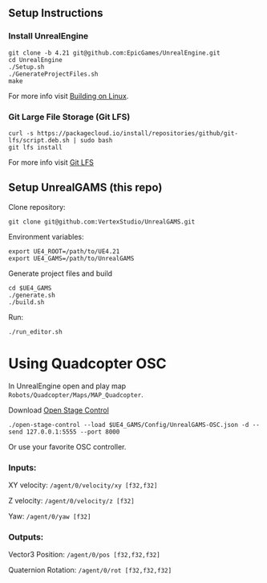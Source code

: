 ## Setup Instructions

### Install UnrealEngine

```
git clone -b 4.21 git@github.com:EpicGames/UnrealEngine.git
cd UnrealEngine
./Setup.sh
./GenerateProjectFiles.sh
make
```

For more info visit [Building on Linux](https://wiki.unrealengine.com/Building_On_Linux).

### Git Large File Storage (Git LFS)

```
curl -s https://packagecloud.io/install/repositories/github/git-lfs/script.deb.sh | sudo bash
git lfs install
```

For more info visit [Git LFS](https://git-lfs.github.com/)

## Setup UnrealGAMS (this repo)

Clone repository:

```
git clone git@github.com:VertexStudio/UnrealGAMS.git
```

Environment variables:

```
export UE4_ROOT=/path/to/UE4.21
export UE4_GAMS=/path/to/UnrealGAMS
```

Generate project files and build

```
cd $UE4_GAMS
./generate.sh
./build.sh
```

Run:

```
./run_editor.sh
```

# Using Quadcopter OSC

In UnrealEngine open and play map `Robots/Quadcopter/Maps/MAP_Quadcopter`.

Download [Open Stage Control](https://osc.ammd.net/)

```
./open-stage-control --load $UE4_GAMS/Config/UnrealGAMS-OSC.json -d --send 127.0.0.1:5555 --port 8000
```

Or use your favorite OSC controller.

### Inputs:

XY velocity:
`/agent/0/velocity/xy [f32,f32]`

Z velocity:
`/agent/0/velocity/z [f32]`

Yaw:
`/agent/0/yaw [f32]`

### Outputs:

Vector3 Position: `/agent/0/pos [f32,f32,f32]`

Quaternion Rotation: `/agent/0/rot [f32,f32,f32]`
